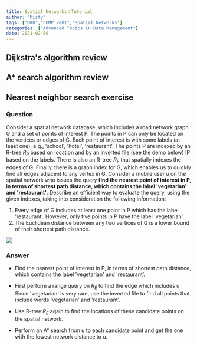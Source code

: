 ```yaml
---
title: Spatial Networks：Tutorial
author: "Misty"
tags: ["HKU","COMP 7801","Spatial Networks"]
categories: ["Advanced Topics in Data Management"]
date: 2021-02-09
---
```


## Dijkstra's algorithm review

## A* search algorithm review

## Nearest neighbor search exercise 

### Question
Consider a spatial network database, which includes a road network graph G and a set of points of interest P. The points in P can only be located on the vertices or edges of G. Each point of interest is with some labels (at least one), e.g., 'school', 'hotel', 'restaurant'. The points P are indexed by an R-tree $R_P$ based on location and by an inverted file (see the demo below) IP based on the labels. There is also an R-tree $R_E$ that spatially indexes the edges of G. Finally, there is a graph index for G, which enables us to quickly find all edges adjacent to any vertex in G. Consider a mobile user u on the spatial network who issues the query **find the nearest point of interest in P, in terms of shortest path distance, which contains the label 'vegetarian' and 'restaurant'**. Describe an efficient way to evaluate the query, using the given indexes, taking into consideration the following information:
1. Every edge of G includes at least one point in P which has the label 'restaurant'. However, only five points in P have the label 'vegetarian'.
2. The Euclidean distance between any two vertices of G is a lower bound of their shortest path distance.

![](https://cdn.jsdelivr.net/gh/M1styDay/image_hosting@master/hugo_images/20210318215341.png)

### Answer

* Find the nearest point of interest in P, in terms of shortest path distance, which contains the label 'vegetarian' and 'restaurant’.

* First perform a range query on $R_E$ to find the edge which includes u. Since 'vegetarian' is very rare, use the inverted file to find all points that include words 'vegetarian' and 'restaurant’. 

* Use R-tree $R_E$ again to find the locations of these candidate points on the spatial network.

* Perform an A* search from u to each candidate point and get the one with the lowest network distance to u. 
